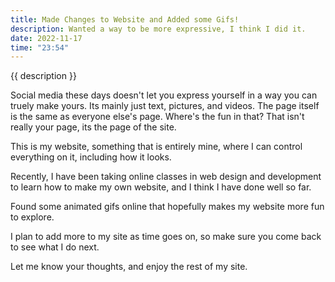 ```yaml
---
title: Made Changes to Website and Added some Gifs!
description: Wanted a way to be more expressive, I think I did it.
date: 2022-11-17
time: "23:54"
---
```


{{ description }}

Social media these days doesn't let you express yourself in a way you can truely make yours. Its mainly just text, pictures, and videos. The page itself is the same as everyone else's page. Where's the fun in that? That isn't really your page, its the page of the site.

This is my website, something that is entirely mine, where I can control everything on it, including how it looks.

Recently, I have been taking online classes in web design and development to learn how to make my own website, and I think I have done well so far.

Found some animated gifs online that hopefully makes my website more fun to explore.

I plan to add more to my site as time goes on, so make sure you come back to see what I do next.

Let me know your thoughts, and enjoy the rest of my site.